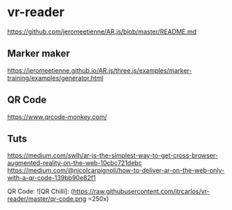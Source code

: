 # vr-reader
https://github.com/jeromeetienne/AR.js/blob/master/README.md

## Marker maker
https://jeromeetienne.github.io/AR.js/three.js/examples/marker-training/examples/generator.html

## QR Code
https://www.qrcode-monkey.com/

## Tuts
https://medium.com/swlh/ar-js-the-simplest-way-to-get-cross-browser-augmented-reality-on-the-web-10cbc721debc
https://medium.com/@nicolcarpignoli/how-to-deliver-ar-on-the-web-only-with-a-qr-code-139bb90e82f1


QR Code:
![QR Chilli]: (https://raw.githubusercontent.com/jtrcarlos/vr-reader/master/qr-code.png =250x)
